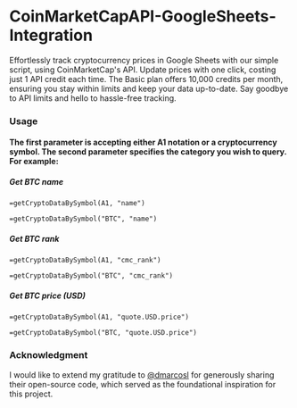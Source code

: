# CoinMarketCapAPI-GoogleSheets-Integration
Effortlessly track cryptocurrency prices in Google Sheets with our simple script, using CoinMarketCap's API. Update prices with one click, costing just 1 API credit each time. The Basic plan offers 10,000 credits per month, ensuring you stay within limits and keep your data up-to-date. Say goodbye to API limits and hello to hassle-free tracking.

### Usage
#### The first parameter is accepting either A1 notation or a cryptocurrency symbol. The second parameter specifies the category you wish to query. For example:
##### Get BTC name
```
=getCryptoDataBySymbol(A1, "name")
```
```
=getCryptoDataBySymbol("BTC", "name")
```
##### Get BTC rank
```
=getCryptoDataBySymbol(A1, "cmc_rank")
```
```
=getCryptoDataBySymbol("BTC", "cmc_rank")
```
##### Get BTC price (USD)
```
=getCryptoDataBySymbol(A1, "quote.USD.price")
```
```
=getCryptoDataBySymbol("BTC, "quote.USD.price")
```

### Acknowledgment
I would like to extend my gratitude to [@dmarcosl]( https://github.com/dmarcosl/coinmarketcap-google-sheet-script ) for generously sharing their open-source code, which served as the foundational inspiration for this project.
